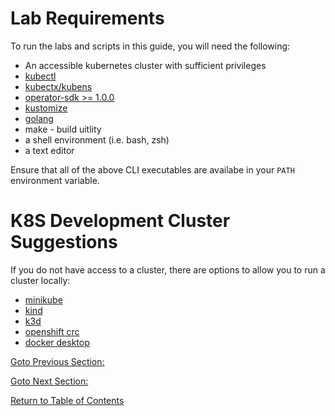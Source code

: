# Lab Requirements

To run the labs and scripts in this guide, you will need the following: 

* An accessible kubernetes cluster with sufficient privileges
* [kubectl](https://kubernetes.io/docs/tasks/tools/install-kubectl/)
* [kubectx/kubens](https://github.com/ahmetb/kubectx)
* [operator-sdk >= 1.0.0](https://sdk.operatorframework.io/docs/installation/install-operator-sdk/)
* [kustomize](https://kubernetes-sigs.github.io/kustomize/installation/)
* [golang](https://golang.org/doc/install)
* make - build uitlity
* a shell environment (i.e. bash, zsh)
* a text editor

Ensure that all of the above CLI executables are availabe in your `PATH` environment variable. 

# K8S Development Cluster Suggestions

If you do not have access to a cluster, there are options to allow you to run a cluster locally: 

* [minikube](https://github.com/kubernetes/minikube)
* [kind](https://github.com/kubernetes-sigs/kind)
* [k3d](https://k3d.io/)
* [openshift crc](https://developers.redhat.com/blog/2019/09/05/red-hat-openshift-4-on-your-laptop-introducing-red-hat-codeready-containers/)
* [docker desktop](https://www.docker.com/products/kubernetes)

[Goto Previous Section: ]()

[Goto Next Section: ]()

[Return to Table of Contents](../../../../)